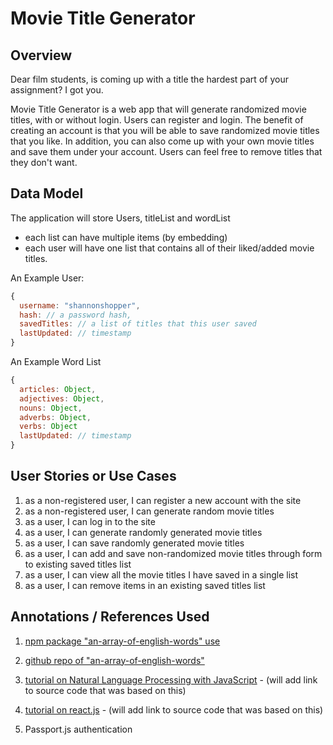 # Movie Title Generator

## Overview

Dear film students, is coming up with a title the hardest part of your assignment? I got you.

Movie Title Generator is a web app that will generate randomized movie titles, with or without login. Users can register and login. The benefit of creating an account is that you will be able to save randomized movie titles that you like. In addition, you can also come up with your own movie titles and save them under your account. Users can feel free to remove titles that they don't want.

## Data Model

The application will store Users, titleList and wordList

* each list can have multiple items (by embedding)
* each user will have one list that contains all of their liked/added movie titles.


An Example User:

```javascript
{
  username: "shannonshopper",
  hash: // a password hash,
  savedTitles: // a list of titles that this user saved
  lastUpdated: // timestamp
}
```

An Example Word List

```javascript
{
  articles: Object,
  adjectives: Object,
  nouns: Object,
  adverbs: Object,
  verbs: Object
  lastUpdated: // timestamp
}
```


## User Stories or Use Cases

1. as a non-registered user, I can register a new account with the site
2. as a non-registered user, I can generate random movie titles
3. as a user, I can log in to the site
4. as a user, I can generate randomly generated movie titles
5. as a user, I can save randomly generated movie titles
6. as a user, I can add and save non-randomized movie titles through form to existing saved titles list
7. as a user, I can view all the movie titles I have saved in a single list
8. as a user, I can remove items in an existing saved titles list




## Annotations / References Used

1. [npm package "an-array-of-english-words" use](https://www.npmjs.com/package/an-array-of-english-words)

2. [github repo of "an-array-of-english-words"](https://github.com/words/an-array-of-english-words)

2. [tutorial on Natural Language Processing with JavaScript](https://javascript.plainenglish.io/how-to-do-natural-language-processing-with-javascript-a934018d03d4) - (will add link to source code that was based on this)
3. [tutorial on react.js](https://reactjs.org/tutorial/tutorial.html) - (will add link to source code that was based on this)
4. Passport.js authentication
